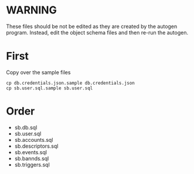 WARNING
=======

These files should be not be edited as they are created by the autogen program. Instead, edit the object schema files and then re-run the autogen.

First
=====

Copy over the sample files

```
cp db.credentials.json.sample db.credentials.json
cp sb.user.sql.sample sb.user.sql
```
 
Order
=====

 - sb.db.sql
 - sb.user.sql
 - sb.accounts.sql
 - sb.descriptors.sql
 - sb.events.sql
 - sb.bannds.sql
 - sb.triggers.sql